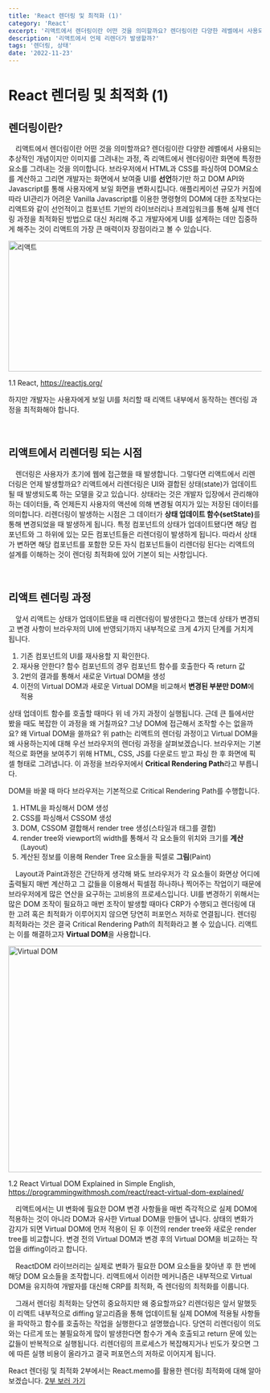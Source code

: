 ```yaml
---
title: 'React 렌더링 및 최적화 (1)'
category: 'React'
excerpt: '리액트에서 렌더링이란 어떤 것을 의미할까요? 렌더링이란 다양한 레벨에서 사용되는 추상적인 개념이지만 이미지를 그려내는 과정, 즉 리액트에서 렌더링이란 화면에 특정한 요소를 그려내는 것을 의미합니다. 리렌더링의 프로세스가 복잡해지거나 빈도가 잦으면 그에 따른 실행 비용이 올라가고 결국 퍼포먼스의 저하로 이어지게 됩니다.'
description: '리액트에서 언제 리렌더가 발생할까?'
tags: '렌더링, 상태'
date: '2022-11-23'
---
```


# React 렌더링 및 최적화 (1)

## 렌더링이란?

&emsp;리액트에서 렌더링이란 어떤 것을 의미할까요? 렌더링이란 다양한 레벨에서 사용되는 추상적인 개념이지만 이미지를 그려내는 과정, 즉 리액트에서 렌더링이란 화면에 특정한 요소를 그려내는 것을 의미합니다. 브라우저에서 HTML과 CSS를 파싱하여 DOM요소를 계산하고 그리면 개발자는 화면에서 보여줄 UI를 **선언**하기만 하고 DOM API와 Javascript를 통해 사용자에게 보일 화면을 변화시킵니다. 애플리케이션 규모가 커짐에 따라 UI관리가 어려운 Vanilla Javascript를 이용한 명령형의 DOM에 대한 조작보다는 리액트와 같이 선언적이고 컴포넌트 기반의 라이브러리나 프레임워크를 통해 실제 렌더링 과정을 최적화된 방법으로 대신 처리해 주고 개발자에게 UI를 설계하는 데만 집중하게 해주는 것이 리액트의 가장 큰 매력이자 장점이라고 볼 수 있습니다.

<img src="/assets/markdown-image/React-렌더링-최적화-1/React_home.png" alt="리액트" width="860" height="260"/>

<span>1.1 React, https://reactjs.org/</span>

하지만 개발자는 사용자에게 보일 UI를 처리할 때 리액트 내부에서 동작하는 렌더링 과정을 최적화해야 합니다.

</br>

## 리액트에서 리렌더링 되는 시점

&emsp;렌더링은 사용자가 초기에 웹에 접근했을 때 발생합니다. 그렇다면 리액트에서 리렌더링은 언제 발생할까요? 리액트에서 리렌더링은 UI와 결합된 상태(state)가 업데이트될 때 발생되도록 하는 모델을 갖고 있습니다. 상태라는 것은 개발자 입장에서 관리해야 하는 데이터들, 즉 언제든지 사용자의 액션에 의해 변경될 여지가 있는 저장된 데이터를 의미합니다. 리렌더링이 발생하는 시점은 그 데이터가 <b>상태 업데이트 함수(setState)</b>를 통해 변경되었을 때 발생하게 됩니다. 특정 컴포넌트의 상태가 업데이트됐다면 해당 컴포넌트와 그 하위에 있는 모든 컴포넌트들은 리렌더링이 발생하게 됩니다. 따라서 상태가 변하면 해당 컴포넌트를 포함한 모든 자식 컴포넌트들이 리렌더링 된다는 리액트의 설계를 이해하는 것이 렌더링 최적화에 있어 기본이 되는 사항입니다.

</br>

## 리액트 렌더링 과정

&emsp;앞서 리액트는 상태가 업데이트됐을 때 리렌더링이 발생한다고 했는데 상태가 변경되고 변경 사항이 브라우저의 UI에 반영되기까지 내부적으로 크게 4가지 단계를 거치게 됩니다.

1. 기존 컴포넌트의 UI를 재사용할 지 확인한다.
2. 재사용 안한다? 함수 컴포넌트의 경우 컴포넌트 함수를 호출한다 즉 return 값
3. 2번의 결과를 통해서 새로운 Virtual DOM을 생성
4. 이전의 Virtual DOM과 새로운 Virtual DOM을 비교해서 **변경된 부분만 DOM**에 적용

상태 업데이트 함수를 호출할 때마다 위 네 가지 과정이 실행됩니다. 근데 큰 틀에서만 봤을 때도 복잡한 이 과정을 왜 거칠까요? 그냥 DOM에 접근해서 조작할 수는 없을까요? 왜 Virtual DOM을 쓸까요? 위 path는 리액트의 렌더링 과정이고 Virtual DOM을 왜 사용하는지에 대해 우선 브라우저의 렌더링 과정을 살펴보겠습니다. 브라우저는 기본적으로 화면을 보여주기 위해 HTML, CSS, JS를 다운로드 받고 파싱 한 후 화면에 픽셀 형태로 그려냅니다. 이 과정을 브라우저에서 **Critical Rendering Path**라고 부릅니다.

DOM을 바꿀 때 마다 브라우저는 기본적으로 Critical Rendering Path를 수행합니다.

1. HTML을 파싱해서 DOM 생성
2. CSS를 파싱해서 CSSOM 생성
3. DOM, CSSOM 결합해서 render tree 생성(스타일과 태그를 결합)
4. render tree와 viewport의 width를 통해서 각 요소들의 위치와 크기를 **계산**(Layout)
5. 계산된 정보를 이용해 Render Tree 요소들을 픽셀로 **그림**(Paint)

&emsp;Layout과 Paint과정은 간단하게 생각해 봐도 브라우저가 각 요소들이 화면상 어디에 출력될지 매번 계산하고 그 값들을 이용해서 픽셀점 하나하나 찍어주는 작업이기 때문에 브라우저에게 많은 연산을 요구하는 고비용의 프로세스입니다. UI를 변경하기 위해서는 많은 DOM 조작이 필요하고 매번 조작이 발생할 때마다 CRP가 수행되고 렌더링에 대한 고려 혹은 최적화가 이루어지지 않으면 당연히 퍼포먼스 저하로 연결됩니다. 렌더링 최적화라는 것은 결국 Critical Rendering Path의 최적화라고 볼 수 있습니다. 리액트는 이를 해결하고자 <b>Virtual DOM</b>을 사용합니다.

<img src="/assets/markdown-image/React-렌더링-최적화-1/VDOM.png" alt="Virtual DOM" width="700" height="450"/>

<span>1.2 React Virtual DOM Explained in Simple English, https://programmingwithmosh.com/react/react-virtual-dom-explained/</span>

&emsp;리액트에서는 UI 변화에 필요한 DOM 변경 사항들을 매번 즉각적으로 실제 DOM에 적용하는 것이 아니라 DOM과 유사한 Virtual DOM을 만들어 냅니다. 상태의 변화가 감지가 되면 Virtual DOM에 먼저 적용이 된 후 이전의 render tree와 새로운 render tree를 비교합니다. 변경 전의 Virtual DOM과 변경 후의 Virtual DOM을 비교하는 작업을 diffing이라고 합니다.

<!-- ```
diffing:
``` -->

&emsp;ReactDOM 라이브러리는 실제로 변화가 필요한 DOM 요소들을 찾아낸 후 한 번에 해당 DOM 요소들을 조작합니다. 리액트에서 이러한 메커니즘은 내부적으로 Virtual DOM을 유지하여 개발자를 대신해 CRP를 최적화, 즉 렌더링의 최적화를 이룹니다.

<!-- > reconciliation은 ~ -->

&emsp;그래서 렌더링 최적화는 당연히 중요하지만 왜 중요할까요? 리렌더링은 앞서 말했듯이 리액트 내부적으로 diffing 알고리즘을 통해 업데이트될 실제 DOM에 적용될 사항들을 파악하고 함수를 호출하는 작업을 실행한다고 설명했습니다. 당연히 리렌더링이 의도와는 다르게 또는 불필요하게 많이 발생한다면 함수가 계속 호출되고 return 문에 있는 값들이 반복적으로 실행됩니다. 리렌더링의 프로세스가 복잡해지거나 빈도가 잦으면 그에 따른 실행 비용이 올라가고 결국 퍼포먼스의 저하로 이어지게 됩니다.

React 렌더링 및 최적화 2부에서는 React.memo를 활용한 렌더링 최적화에 대해 알아보겠습니다. <a href="https://www.moonkorea.dev/React-%EB%A0%8C%EB%8D%94%EB%A7%81-%EB%B0%8F-%EC%B5%9C%EC%A0%81%ED%99%94-(2)-React-memo" target=”_blank”>2부 보러 가기</a>